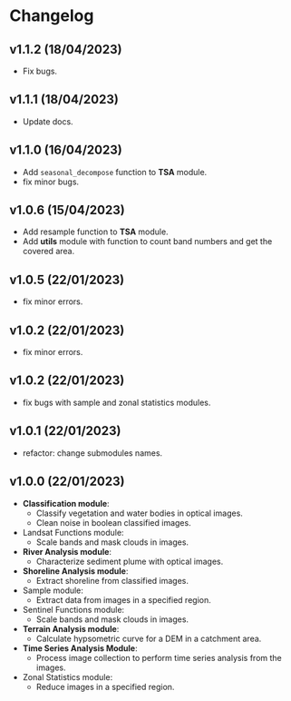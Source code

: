 # Changelog

<!--next-version-placeholder-->
## v1.1.2 (18/04/2023)
- Fix bugs.

## v1.1.1 (18/04/2023)
- Update docs.

## v1.1.0 (16/04/2023)
- Add `seasonal_decompose` function to **TSA** module.
- fix minor bugs.

## v1.0.6 (15/04/2023)
- Add resample function to **TSA** module.
- Add **utils** module with function to count band numbers and get the covered area. 

## v1.0.5 (22/01/2023)
- fix minor errors.

## v1.0.2 (22/01/2023)
- fix minor errors.

## v1.0.2 (22/01/2023)
- fix bugs with sample and zonal statistics modules.

## v1.0.1 (22/01/2023)
- refactor: change submodules names.

## v1.0.0 (22/01/2023)

- **Classification module**:
    - Classify vegetation and water bodies in optical images.
    - Clean noise in boolean classified images.
- Landsat Functions module:
    - Scale bands and mask clouds in images.
- **River Analysis module**:
    - Characterize sediment plume with optical images.
- **Shoreline Analysis module**:
    - Extract shoreline from classified images.
- Sample module:
    - Extract data from images in a specified region.
- Sentinel Functions module:
    - Scale bands and mask clouds in images.
- **Terrain Analysis module**:
    - Calculate hypsometric curve for a DEM in a catchment area.
- **Time Series Analysis Module**:
    - Process image collection to perform time series analysis from the images.
- Zonal Statistics module:
    - Reduce images in a specified region.
